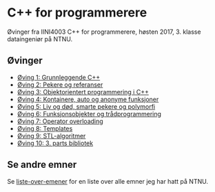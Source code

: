 # C++ for programmerere
Øvinger fra IINI4003 C++ for programmerere, høsten 2017, 3. klasse dataingeniør på NTNU.

## Øvinger
- [Øving 1: Grunnleggende C++](Øving%201)
- [Øving 2: Pekere og referanser](Øving%202)
- [Øving 3: Objektorientert programmering i C++](Øving%203)
- [Øving 4: Kontainere, auto og anonyme funksjoner](Øving%204)
- [Øving 5: Liv og død, smarte pekere og polymorfi]()
- [Øving 6: Funksjonsobjekter og trådprogrammering]()
- [Øving 7: Operator overloading]()
- [Øving 8: Templates]()
- [Øving 9: STL-algoritmer]()
- [Øving 10: 3. parts bibliotek]()

## Se andre emner
Se [liste-over-emener](https://github.com/Knutakir/liste-over-emner) for en liste over alle emner jeg har hatt på NTNU.
